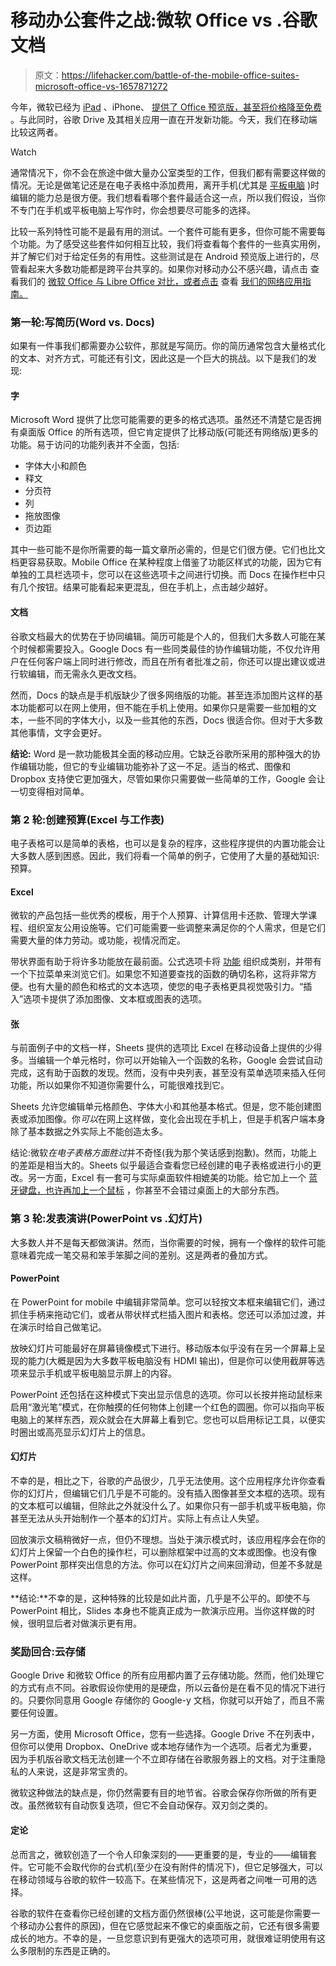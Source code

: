 # 移动办公套件之战:微软 Office vs .谷歌文档

> 原文：<https://lifehacker.com/battle-of-the-mobile-office-suites-microsoft-office-vs-1657871272>

今年，微软已经为 [iPad](https://lifehacker.com/microsoft-announces-office-on-ipad-finally-availabl-1552946509) 、iPhone、 [提供了 Office 预览版，甚至将价格降至免费](http://lifehacker.com/microsoft-office-comes-to-iphones-android-preview-avai-1655406548) 。与此同时，谷歌 Drive 及其相关应用一直在开发新功能。今天，我们在移动端比较这两者。

Watch

通常情况下，你不会在旅途中做大量办公室类型的工作，但我们都有需要这样做的情况。无论是做笔记还是在电子表格中添加费用，离开手机(尤其是 [平板电脑](https://lifehacker.com/how-tablets-are-actually-great-productivity-tools-5779982) )时编辑的能力总是很方便。我们想看看哪个套件最适合这一点，所以我们假设，当你不专门在手机或平板电脑上写作时，你会想要尽可能多的选择。

比较一系列特性可能不是最有用的测试。一个套件可能有更多，但你可能不需要每个功能。为了感受这些套件如何相互比较，我们将查看每个套件的一些真实用例，并了解它们对于给定任务的有用性。这些测试是在 Android 预览版上进行的，尽管看起来大多数功能都是跨平台共享的。如果你对移动办公不感兴趣，请点击 查看我们的 [微软 Office 与 Libre Office 对比，或者点击](https://lifehacker.com/battle-of-the-office-suites-microsoft-office-and-libre-1147940828) 查看 [我们的网络应用指南。](http://lifehacker.com/google-apps-v-office-365-feature-showdown-which-shoul-5818368)

### **第一轮:写简历(Word vs. Docs)**

如果有一件事我们都需要办公软件，那就是写简历。你的简历通常包含大量格式化的文本、对齐方式，可能还有引文，因此这是一个巨大的挑战。以下是我们的发现:

#### **字**

Microsoft Word 提供了比您可能需要的更多的格式选项。虽然还不清楚它是否拥有桌面版 Office 的所有选项，但它肯定提供了比移动版(可能还有网络版)更多的功能。易于访问的功能列表并不全面，包括:

*   字体大小和颜色
*   释文
*   分页符
*   列
*   拖放图像
*   页边距

其中一些可能不是你所需要的每一篇文章所必需的，但是它们很方便。它们也比文档更容易获取。Mobile Office 在某种程度上借鉴了功能区样式的功能，因为它有单独的工具栏选项卡，您可以在这些选项卡之间进行切换。而 Docs 在操作栏中只有几个按钮。结果可能看起来更混乱，但在手机上，点击越少越好。

#### **文档**

谷歌文档最大的优势在于协同编辑。简历可能是个人的，但我们大多数人可能在某个时候都需要投入。Google Docs 有一些同类最佳的协作编辑功能，不仅允许用户在任何客户端上同时进行修改，而且在所有者批准之前，你还可以提出建议或进行软编辑，而无需永久更改文档。

然而，Docs 的缺点是手机版缺少了很多网络版的功能。甚至连添加图片这样的基本功能都可以在网上使用，但不能在手机上使用。如果你只是需要一些加粗的文本，一些不同的字体大小，以及一些其他的东西，Docs 很适合你。但对于大多数其他事情，文字会更好。

**结论:** Word 是一款功能极其全面的移动应用。它缺乏谷歌所采用的那种强大的协作编辑功能，但它的专业编辑功能弥补了这一不足。适当的格式、图像和 Dropbox 支持使它更加强大，尽管如果你只需要做一些简单的工作，Google 会让一切变得相对简单。

### **第 2 轮:创建预算(Excel 与工作表)**

电子表格可以是简单的表格，也可以是复杂的程序，这些程序提供的内置功能会让大多数人感到困惑。因此，我们将看一个简单的例子，它使用了大量的基础知识:预算。

#### **Excel**

微软的产品包括一些优秀的模板，用于个人预算、计算信用卡还款、管理大学课程、组织室友公用设施等。它们可能需要一些调整来满足你的个人需求，但是它们需要大量的体力劳动。或功能，视情况而定。

带状界面有助于将许多功能放在最前面。公式选项卡将 [功能](https://lifehacker.com/four-skills-that-will-turn-you-into-a-spreadsheet-ninj-1525058930) 组织成类别，并带有一个下拉菜单来浏览它们。如果您不知道要查找的函数的确切名称，这将非常方便。也有大量的颜色和格式的文本选项，使您的电子表格更具视觉吸引力。“插入”选项卡提供了添加图像、文本框或图表的选项。

#### **张**

与前面例子中的文档一样，Sheets 提供的选项比 Excel 在移动设备上提供的少得多。当编辑一个单元格时，你可以开始输入一个函数的名称，Google 会尝试自动完成，这有助于函数的发现。然而，没有中央列表，甚至没有菜单选项来插入任何功能，所以如果你不知道你需要什么，可能很难找到它。

Sheets 允许您编辑单元格颜色、字体大小和其他基本格式。但是，您不能创建图表或添加图像。你*可以*在网上这样做，变化会出现在手机上，但是手机客户端本身除了基本数据之外实际上不能创造太多。

结论:微软*在电子表格方面胜过*并不奇怪(我为那个笑话感到抱歉)。然而，功能上的差距是相当大的。Sheets 似乎最适合查看您已经创建的电子表格或进行小的更改。另一方面，Excel 有一套可与实际桌面软件相媲美的功能。给它加上一个 [蓝牙键盘，也许再加上一个鼠标](https://lifehacker.com/how-to-make-an-android-tablet-work-more-like-a-pc-1462061591) ，你甚至不会错过桌面上的大部分东西。

### **第 3 轮:发表演讲(PowerPoint vs .幻灯片)**

大多数人并不是每天都做演讲。然而，当你需要的时候，拥有一个像样的软件可能意味着完成一笔交易和笨手笨脚之间的差别。这是两者的叠加方式。

#### **PowerPoint**

在 PowerPoint for mobile 中编辑非常简单。您可以轻按文本框来编辑它们，通过抓住手柄来拖动它们，或者从带状样式栏插入图片和表格。您还可以添加过渡，并在演示时给自己做笔记。

放映幻灯片可能最好在屏幕镜像模式下进行。移动版本似乎没有在另一个屏幕上呈现的能力(大概是因为大多数平板电脑没有 HDMI 输出)，但是你可以使用截屏等选项来显示手机或平板电脑显示屏上的内容。

PowerPoint 还包括在这种模式下突出显示信息的选项。你可以长按并拖动鼠标来启用“激光笔”模式，在你触摸的任何物体上创建一个红色的圆圈。你可以指向平板电脑上的某样东西，观众就会在大屏幕上看到它。您也可以启用标记工具，以便实时圈出或高亮显示幻灯片上的信息。

#### **幻灯片**

不幸的是，相比之下，谷歌的产品很少，几乎无法使用。这个应用程序允许你查看你的幻灯片，但编辑它们几乎是不可能的。没有插入图像甚至文本框的选项。现有的文本框可以编辑，但除此之外就没什么了。如果你只有一部手机或平板电脑，你甚至无法从头开始制作一个基本的幻灯片。实际上有点让人失望。

回放演示文稿稍微好一点，但仍不理想。当处于演示模式时，该应用程序会在你的幻灯片上保留一个白色的操作栏，可以删除框架中过高的文本或图像。也没有像 PowerPoint 那样突出信息的方法。你可以在幻灯片之间来回滑动，但差不多就是这样。

**结论:**不幸的是，这种特殊的比较是如此片面，几乎是不公平的。即使不与 PowerPoint 相比，Slides 本身也不能真正成为一款演示应用。当你这样做的时候，很明显后者对做演示更有用。

### **奖励回合:云存储**

Google Drive 和微软 Office 的所有应用都内置了云存储功能。然而，他们处理它的方式有点不同。谷歌假设你使用的是硬盘，所以云备份是在看不见的情况下进行的。只要你同意用 Google 存储你的 Google-y 文档，你就可以开始了，而且不需要任何设置。

另一方面，使用 Microsoft Office，您有一些选择。Google Drive 不在列表中，但你可以使用 Dropbox、OneDrive 或本地存储作为一个选项。后者尤为重要，因为手机版谷歌文档无法创建一个不立即存储在谷歌服务器上的文档。对于注重隐私的人来说，这是非常宝贵的。

微软这种做法的缺点是，你仍然需要有目的地节省。谷歌会保存你所做的所有更改。虽然微软有自动恢复选项，但它不会自动保存。双刃剑之类的。

#### 定论

总而言之，微软创造了一个令人印象深刻的——更重要的是，专业的——编辑套件。它可能不会取代你的台式机(至少在没有附件的情况下)，但它足够强大，可以在移动领域与谷歌的软件一较高下。在某些情况下，这是两者之间唯一可用的选择。

谷歌的软件在查看你已经创建的文档方面仍然很棒(公平地说，这可能是你需要一个移动办公套件的原因)，但在它感觉起来不像它的桌面版之前，它还有很多需要成长的地方。不幸的是，一旦您意识到有更强大的选项可用，就很难证明使用有这么多限制的东西是正确的。